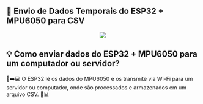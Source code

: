 ## 📡 Envio de Dados Temporais do ESP32 + MPU6050 para CSV
<div align="center">
<img src="https://github.com/user-attachments/assets/b3bd84f4-985b-47ca-839f-fecc11504749" />
</div>

## 💡 Como enviar dados do ESP32 + MPU6050 para um computador ou servidor?
📡➡️💻 O ESP32 lê os dados do MPU6050 e os transmite via Wi-Fi para um servidor ou computador, onde são processados e armazenados em um arquivo CSV. 📝📊

